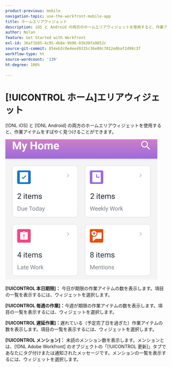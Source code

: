 ```yaml
---
product-previous: mobile
navigation-topic: use-the-workfront-mobile-app
title: ホームエリアウィジェット
description: iOS と Android の両方のホームエリアウィジェットを使用すると、作業アイテムをすばやく見つけることができます。
author: Nolan
feature: Get Started with Workfront
exl-id: 36af1b05-4c95-4b8e-9b96-03b30fa9852c
source-git-commit: 854eb3c0e4ee49315c36e00c7012e0baf2d98c37
workflow-type: ht
source-wordcount: '139'
ht-degree: 100%

---
```


# [!UICONTROL ホーム]エリアウィジェット

[!DNL iOS] と [!DNL Android] の両方のホームエリアウィジェットを使用すると、作業アイテムをすばやく見つけることができます。

![ホームエリアウィジェット](assets/mobile-home-area-widgets.png)

**[!UICONTROL 本日期限]：** 今日が期限の作業アイテムの数を表示します。項目の一覧を表示するには、ウィジェットを選択します。

**[!UICONTROL 毎週の作業]：**&#x200B;今週が期限の作業アイテムの数を表示します。項目の一覧を表示するには、ウィジェットを選択します。

**[!UICONTROL 遅延作業]：**&#x200B;遅れている（予定完了日を過ぎた）作業アイテムの数を表示します。項目の一覧を表示するには、ウィジェットを選択します。

**[!UICONTROL メンション]：** 未読のメンション数を表示します。メンションとは、[!DNL Adobe Workfront] のオブジェクトの「[!UICONTROL 更新]」タブであなたにタグ付けまたは通知されたメッセージです。メンションの一覧を表示するには、ウィジェットを選択します。
